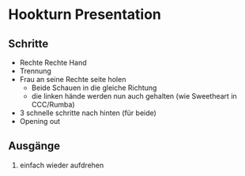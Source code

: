 # Hookturn Presentation

## Schritte

- Rechte Rechte Hand
- Trennung
- Frau an seine Rechte seite holen
    - Beide Schauen in die gleiche Richtung
    - die linken hände werden nun auch gehalten (wie Sweetheart in CCC/Rumba)
- 3 schnelle schritte nach hinten (für beide)
- Opening out

## Ausgänge

1. einfach wieder aufdrehen
